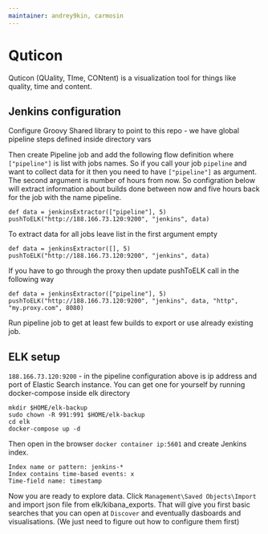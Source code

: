 ```yaml
---
maintainer: andrey9kin, carmosin
---
```

# Quticon
Quticon (QUality, TIme, CONtent) is a visualization tool for things like quality, time and content.

## Jenkins configuration

Configure Groovy Shared library to point to this repo - we have global pipeline steps defined inside directory vars

Then create Pipeline job and add the following flow definition where `["pipeline"]` is list with jobs names. So if you call your job `pipeline` and want to collect data for it then you need to have `["pipeline"]` as argument. The second argument is number of hours from now. So configration below will extract information about builds done between now and five hours back for the job with the name pipeline.

```
def data = jenkinsExtractor(["pipeline"], 5)
pushToELK("http://188.166.73.120:9200", "jenkins", data)
```

To extract data for all jobs leave list in the first argument empty

```
def data = jenkinsExtractor([], 5)
pushToELK("http://188.166.73.120:9200", "jenkins", data)
```

If you have to go through the proxy then update pushToELK call in the following way

```
def data = jenkinsExtractor(["pipeline"], 5)
pushToELK("http://188.166.73.120:9200", "jenkins", data, "http", "my.proxy.com", 8080)
```

Run pipeline job to get at least few builds to export or use already existing job.

## ELK setup

`188.166.73.120:9200` - in the pipeline configuration above is ip address and port of Elastic Search instance. You can get one for yourself by running docker-compose inside elk directory

```
mkdir $HOME/elk-backup
sudo chown -R 991:991 $HOME/elk-backup
cd elk
docker-compose up -d
```
Then open in the browser `docker container ip:5601` and create Jenkins index.

```
Index name or pattern: jenkins-*
Index contains time-based events: x
Time-field name: timestamp
```

Now you are ready to explore data. Click `Management\Saved Objects\Import` and import json file from elk/kibana_exports.
That will give you first basic searches that you can open at `Discover` and eventually dasboards and visualisations. (We just need to figure out how to configure them first)


